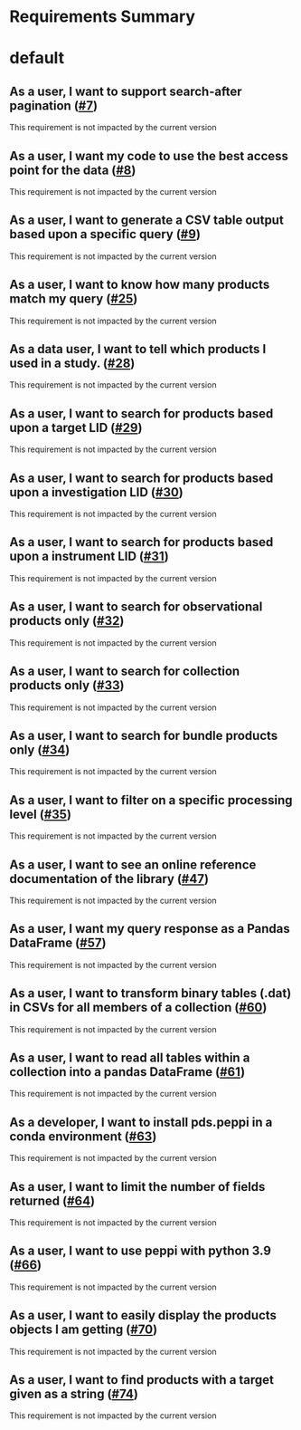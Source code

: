 
Requirements Summary
====================

# default

## As a user, I want to support search-after pagination ([#7](https://github.com/NASA-PDS/peppi/issues/7)) 


This requirement is not impacted by the current version
## As a user, I want my code to use the best access point for the data ([#8](https://github.com/NASA-PDS/peppi/issues/8)) 


This requirement is not impacted by the current version
## As a user, I want to generate a CSV table output based upon a specific query ([#9](https://github.com/NASA-PDS/peppi/issues/9)) 


This requirement is not impacted by the current version
## As a user, I want to know how many products match my query  ([#25](https://github.com/NASA-PDS/peppi/issues/25)) 


This requirement is not impacted by the current version
## As a data user, I want to tell which products I used in a study. ([#28](https://github.com/NASA-PDS/peppi/issues/28)) 


This requirement is not impacted by the current version
## As a user, I want to search for products based upon a target LID ([#29](https://github.com/NASA-PDS/peppi/issues/29)) 


This requirement is not impacted by the current version
## As a user, I want to search for products based upon a investigation LID ([#30](https://github.com/NASA-PDS/peppi/issues/30)) 


This requirement is not impacted by the current version
## As a user, I want to search for products based upon a instrument LID ([#31](https://github.com/NASA-PDS/peppi/issues/31)) 


This requirement is not impacted by the current version
## As a user, I want to search for observational products only ([#32](https://github.com/NASA-PDS/peppi/issues/32)) 


This requirement is not impacted by the current version
## As a user, I want to search for collection products only ([#33](https://github.com/NASA-PDS/peppi/issues/33)) 


This requirement is not impacted by the current version
## As a user, I want to search for bundle products only ([#34](https://github.com/NASA-PDS/peppi/issues/34)) 


This requirement is not impacted by the current version
## As a user, I want to filter on a specific processing level ([#35](https://github.com/NASA-PDS/peppi/issues/35)) 


This requirement is not impacted by the current version
## As a user, I want to see an online reference documentation of the library ([#47](https://github.com/NASA-PDS/peppi/issues/47)) 


This requirement is not impacted by the current version
## As a user, I want my query response as a Pandas DataFrame ([#57](https://github.com/NASA-PDS/peppi/issues/57)) 


This requirement is not impacted by the current version
## As a user, I want to transform binary tables (.dat) in CSVs for all members of a collection ([#60](https://github.com/NASA-PDS/peppi/issues/60)) 


This requirement is not impacted by the current version
## As a user, I want to read all tables within a collection into a pandas DataFrame ([#61](https://github.com/NASA-PDS/peppi/issues/61)) 


This requirement is not impacted by the current version
## As a developer, I want to install pds.peppi in a conda environment ([#63](https://github.com/NASA-PDS/peppi/issues/63)) 


This requirement is not impacted by the current version
## As a user, I want to limit the number of fields returned ([#64](https://github.com/NASA-PDS/peppi/issues/64)) 


This requirement is not impacted by the current version
## As a user, I want to use peppi with python 3.9  ([#66](https://github.com/NASA-PDS/peppi/issues/66)) 


This requirement is not impacted by the current version
## As a user, I want to easily display the products objects I am getting ([#70](https://github.com/NASA-PDS/peppi/issues/70)) 


This requirement is not impacted by the current version
## As a user, I want to find products with a target given as a string ([#74](https://github.com/NASA-PDS/peppi/issues/74)) 


This requirement is not impacted by the current version